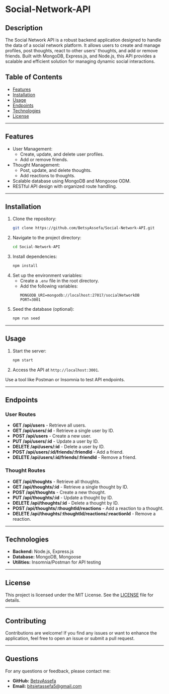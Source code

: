# Social-Network-API

## Description
The Social Network API is a robust backend application designed to handle the data of a social network platform. It allows users to create and manage profiles, post thoughts, react to other users' thoughts, and add or remove friends. Built with MongoDB, Express.js, and Node.js, this API provides a scalable and efficient solution for managing dynamic social interactions.

## Table of Contents
- [Features](#features)
- [Installation](#installation)
- [Usage](#usage)
- [Endpoints](#endpoints)
- [Technologies](#technologies)
- [License](#license)

---

## Features
- User Management:
  - Create, update, and delete user profiles.
  - Add or remove friends.
- Thought Management:
  - Post, update, and delete thoughts.
  - Add reactions to thoughts.
- Scalable database using MongoDB and Mongoose ODM.
- RESTful API design with organized route handling.

---

## Installation
1. Clone the repository:
   ```bash
   git clone https://github.com/BetsyAssefa/Social-Network-API.git
   ```
2. Navigate to the project directory:
   ```bash
   cd Social-Network-API
   ```
3. Install dependencies:
   ```bash
   npm install
   ```
4. Set up the environment variables:
   - Create a `.env` file in the root directory.
   - Add the following variables:
     ```env
     MONGODB_URI=mongodb://localhost:27017/socialNetworkDB
     PORT=3001
     ```
5. Seed the database (optional):
   ```bash
   npm run seed
   ```

---

## Usage
1. Start the server:
   ```bash
   npm start
   ```
2. Access the API at `http://localhost:3001`.

Use a tool like Postman or Insomnia to test API endpoints.

---

## Endpoints
### User Routes
- **GET /api/users** - Retrieve all users.
- **GET /api/users/:id** - Retrieve a single user by ID.
- **POST /api/users** - Create a new user.
- **PUT /api/users/:id** - Update a user by ID.
- **DELETE /api/users/:id** - Delete a user by ID.
- **POST /api/users/:id/friends/:friendId** - Add a friend.
- **DELETE /api/users/:id/friends/:friendId** - Remove a friend.

### Thought Routes
- **GET /api/thoughts** - Retrieve all thoughts.
- **GET /api/thoughts/:id** - Retrieve a single thought by ID.
- **POST /api/thoughts** - Create a new thought.
- **PUT /api/thoughts/:id** - Update a thought by ID.
- **DELETE /api/thoughts/:id** - Delete a thought by ID.
- **POST /api/thoughts/:thoughtId/reactions** - Add a reaction to a thought.
- **DELETE /api/thoughts/:thoughtId/reactions/:reactionId** - Remove a reaction.

---

## Technologies
- **Backend:** Node.js, Express.js
- **Database:** MongoDB, Mongoose
- **Utilities:** Insomnia/Postman for API testing

---

## License
This project is licensed under the MIT License. See the [LICENSE](LICENSE) file for details.

---

## Contributing
Contributions are welcome! If you find any issues or want to enhance the application, feel free to open an issue or submit a pull request.

---

## Questions
For any questions or feedback, please contact me:
- **GitHub:** [BetsyAssefa](https://github.com/BetsyAssefa)
- **Email:** bitsietassefa5@gmail.com

